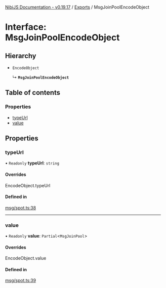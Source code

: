 [NibiJS Documentation - v0.19.17](../intro.md) / [Exports](../modules.md) / MsgJoinPoolEncodeObject

# Interface: MsgJoinPoolEncodeObject

## Hierarchy

- `EncodeObject`

  ↳ **`MsgJoinPoolEncodeObject`**

## Table of contents

### Properties

- [typeUrl](MsgJoinPoolEncodeObject.md#typeurl)
- [value](MsgJoinPoolEncodeObject.md#value)

## Properties

### typeUrl

• `Readonly` **typeUrl**: `string`

#### Overrides

EncodeObject.typeUrl

#### Defined in

[msg/spot.ts:38](https://github.com/NibiruChain/ts-sdk/blob/9367a40/packages/nibijs/src/msg/spot.ts#L38)

___

### value

• `Readonly` **value**: `Partial`<`MsgJoinPool`\>

#### Overrides

EncodeObject.value

#### Defined in

[msg/spot.ts:39](https://github.com/NibiruChain/ts-sdk/blob/9367a40/packages/nibijs/src/msg/spot.ts#L39)
